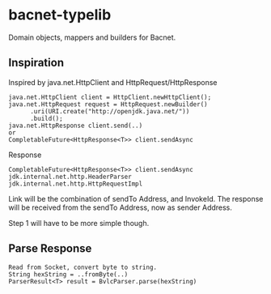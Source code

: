 # bacnet-typelib
Domain objects, mappers and builders for Bacnet.

## Inspiration
Inspired by java.net.HttpClient and HttpRequest/HttpResponse
```
java.net.HttpClient client = HttpClient.newHttpClient();
java.net.HttpRequest request = HttpRequest.newBuilder()
      .uri(URI.create("http://openjdk.java.net/"))
      .build();
java.net.HttpResponse client.send(..) 
or
CompletableFuture<HttpResponse<T>> client.sendAsync

```
Response
```
CompletableFuture<HttpResponse<T>> client.sendAsync
jdk.internal.net.http.HeaderParser
jdk.internal.net.http.HttpRequestImpl

```
Link will be the combination of sendTo Address, and InvokeId. The response will be received from the
sendTo Address, now as sender Address.

Step 1 will have to be more simple though.

## Parse Response

```
Read from Socket, convert byte to string.
String hexString = ..fromByte(..)
ParserResult<T> result = BvlcParser.parse(hexString)
```
